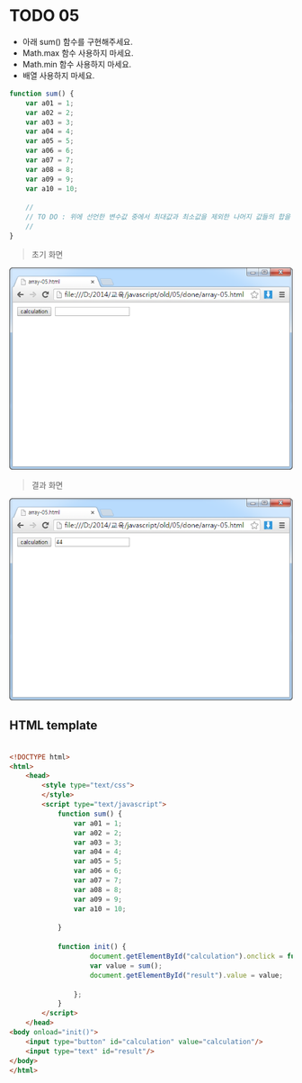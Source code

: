 ﻿TODO 05
========

* 아래 sum() 함수를 구현해주세요.
* Math.max 함수 사용하지 마세요.
* Math.min 함수 사용하지 마세요.
* 배열 사용하지 마세요.

```javascript
function sum() {
	var a01 = 1;
	var a02 = 2;
	var a03 = 3;
	var a04 = 4;
	var a05 = 5;
	var a06 = 6;
	var a07 = 7;
	var a08 = 8;
	var a09 = 9;
	var a10 = 10;
	
	//
	// TO DO : 위에 선언한 변수값 중에서 최대값과 최소값을 제외한 나머지 값들의 합을 리턴하는 코드를 작성해주세요.
	//
}

```

> 초기 화면

![TODO05](https://raw.githubusercontent.com/lightsh/jsstudy/master/05/todo/images/todo_05.png)


>  결과 화면

![TODO05](https://raw.githubusercontent.com/lightsh/jsstudy/master/05/todo/images/todo_05_result.png)

## HTML template

```html

<!DOCTYPE html> 
<html>
	<head>
		<style type="text/css">
		</style>
		<script type="text/javascript">
			function sum() {
				var a01 = 1;
				var a02 = 2;
				var a03 = 3;
				var a04 = 4;
				var a05 = 5;
				var a06 = 6;
				var a07 = 7;
				var a08 = 8;
				var a09 = 9;
				var a10 = 10;
				
			}
			
			function init() {
					document.getElementById("calculation").onclick = function() {
					var value = sum();
					document.getElementById("result").value = value;
					
				};
			}			
		</script>
	</head>
<body onload="init()">               
	<input type="button" id="calculation" value="calculation"/>        
	<input type="text" id="result"/> 
</body>
</html>

```
